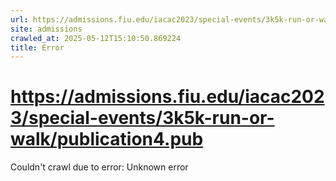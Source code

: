 ```yaml
---
url: https://admissions.fiu.edu/iacac2023/special-events/3k5k-run-or-walk/publication4.pub
site: admissions
crawled_at: 2025-05-12T15:10:50.869224
title: Error
---
```


# https://admissions.fiu.edu/iacac2023/special-events/3k5k-run-or-walk/publication4.pub

Couldn't crawl due to error: Unknown error
